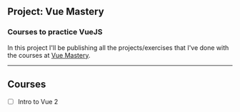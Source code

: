 ## Project: Vue Mastery
### Courses to practice VueJS

In this project I'll be publishing all the projects/exercises that I've done with the courses at [Vue Mastery](https://www.vuemastery.com/ "Vue Mastery's Homepage").

---

## Courses

- [ ] Intro to Vue 2